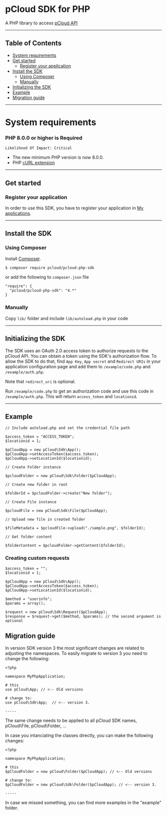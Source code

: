 # pCloud SDK for PHP

A PHP library to access [pCloud API](https://docs.pcloud.com/)

---

## Table of Contents
* [System requirements](#system-requirements)
* [Get started](#get-started)
  * [Register your application](#register-your-application)
* [Install the SDK](#install-the-sdk)
  * [Using Composer](#using-composer)
  * [Manually](#manually)
* [Initializing the SDK](#initializing-the-sdk)
* [Example](#example)
* [Migration guide](#migration-guide)

---
<span id="system-requirements"></span>
# System requirements
  
  ### PHP 8.0.0 or higher is Required
  ~~~~
  Likelihood Of Impact: Critical
  ~~~~
  * The new minimum PHP version is now 8.0.0.
  * PHP [cURL extension](http://php.net/manual/en/curl.setup.php)

---

## Get started
<span id="get-started"></span>

### Register your application
<span id="register-your-application"></span>

In order to use this SDK, you have to register your application in [My applications](https://docs.pcloud.com).

---

## Install the SDK
<span id="install-the-sdk"></span>

### Using Composer
<span id="using-composer"></span>

Install [Composer](http://getcomposer.org/download/).

```bash
$ composer require pcloud/pcloud-php-sdk
```

or add the following to `composer.json` file

~~~~
"require": {
  "pcloud/pcloud-php-sdk": "4.*"
}
~~~~

### Manually
<span id="manually"></span>

Copy `lib/` folder and include `lib/autoload.php` in your code

---

## Initializing the SDK
<span id="initializing-the-sdk"></span>

The SDK uses an OAuth 2.0 access token to authorize requests to the pCloud API.
You can obtain a token using the SDK's authorization flow.
To allow the SDK to do that, find `App Key`, `App secret` and `Redirect URIs` in your application configuration page and add them to `/example/code.php` and `/example/auth.php`.

Note that `redirect_uri` is optional.

Run `/example/code.php` to get an authorization code and use this code in `/example/auth.php`. This will return `access_token` and `locationid`.

---

## Example
<span id="example"></span>

~~~~
// Include autoload.php and set the credential file path

$access_token = "ACCESS_TOKEN";
$locationid = 1;

$pCloudApp = new pCloud\Sdk\App();
$pCloudApp->setAccessToken($access_token);
$pCloudApp->setLocationId($locationid);

// Create Folder instance

$pcloudFolder = new pCloud\Sdk\Folder($pCloudApp);

// Create new folder in root

$folderId = $pcloudFolder->create("New folder");

// Create File instance

$pcloudFile = new pCloud\Sdk\File($pCloudApp);

// Upload new file in created folder

$fileMetadata = $pcloudFile->upload("./sample.png", $folderId);

// Get folder content

$folderContent = $pcloudFolder->getContent($folderId);
~~~~

### Creating custom requests

~~~~
$access_token = "";
$locationid = 1;

$pCloudApp = new pCloud\Sdk\App();
$pCloudApp->setAccessToken($access_token);
$pCloudApp->setLocationId($locationid);

$method = "userinfo";
$params = array();

$request = new pCloud\Sdk\Request($pCloudApp);
$response = $request->get($method, $params); // the second argument is optional
~~~~

## Migration guide
<span id="migration-guide"></span>

In version SDK version 3 the most significant changes are related to adjusting the namespaces.
To easily migrate to version 3 you need to change the following: 

~~~~
<?php 

namespace MyPhpApplication;

# this
use pCloud\App; // <-- Old versions

# change to: 
use pCloud\Sdk\App;  // <-- version 3.

-----

~~~~

The same change needs to be applied to all pCloud SDK names, pCloud\File, pCloud\Folder, ...

In case you intanciating the classes directly, you can make the following changes: 

~~~~
<?php 

namespace MyPhpApplication;

# this
$pCloudFolder = new pCloud\Folder($pCloudApp); // <-- Old versions

# change to: 
$pCloudFolder = new pCloud\Sdk\Folder($pCloudApp); // <-- version 3.

-----

~~~~

In case we missed something, you can find more examples in the "example" folder.
